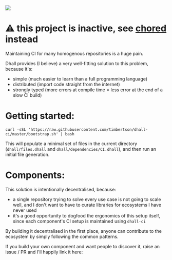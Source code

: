 <img src="http://gfxmonk.net/dist/status/project/dhall-ci.png">

# :warning: this project is inactive, see [chored](https://github.com/timbertson/chored) instead

Maintaining CI for many homogenous repositories is a huge pain.

Dhall provides (I believe) a very well-fitting solution to this problem, because it's:

 - simple (much easier to learn than a full programming language)
 - distributed (import code straight from the internet)
 - strongly typed (more errors at compile time = less error at the end of a slow CI build)

# Getting started:

```
curl -sSL 'https://raw.githubusercontent.com/timbertson/dhall-ci/master/bootstrap.sh' | bash
```

This will populate a minimal set of files in the current directory (`dhall/files.dhall` and `dhall/dependencies/CI.dhall`), and then run an initial file generation.

# Components:

This solution is intentionally decentralised, because:

 - a single repository trying to solve every use case is not going to scale well, and I don't want to have to curate libraries for ecosystems I have never used
 - it's a good opportunity to dogfood the ergonomics of this setup itself, since each component's CI setup is maintained using `dhall-ci`

By building it decentralised in the first place, anyone can contribute to the ecosystem by simply following the common patterns.

If you build your own component and want people to discover it, raise an issue / PR and I'll happily link it here:
